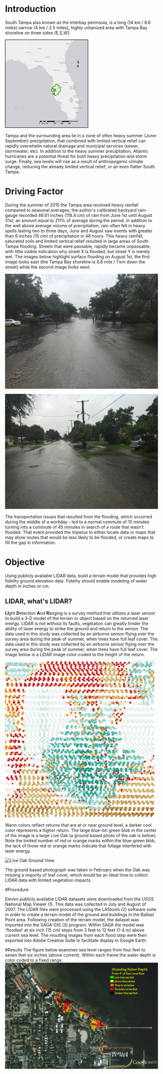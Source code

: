 # Introduction
South Tampa also known as the Interbay peninsula, is a long (14 km / 8.6 miles) narrow (4 km / 2.5 miles), highly urbanized area with Tampa Bay shoreline on three sides (E,S,W).  

![Tampa Bay Watershed](inset_map.jpg)

Tampa and the surrounding area lie in a zone of often heavy summer (June-September) precipitation, that combined with limited vertical relief can rapidly overwhelm natural drainage and municipal services (sewer, stormwater, etc).  In addition to the heavy summer precipitation, Atlantic hurricanes are a potential threat for both heavy precipitation and storm surge.  Finally, sea levels will rise as a result of anthropogenic climate change, reducing the already limited vertical relief; or an even flatter South Tampa.

# Driving Factor
During the summer of 2015 the Tampa area received heavy rainfall compared to seasonal averages; the author's calibrated backyard rain-gauge recorded 46.61 inches (118.4 cm) of rain from June 1st until August 31st, an amount equal to 211% of average during the period.  In addition to the well above average volume of precipitation, rain often fell in heavy spells lasting two to three days, June and August saw events with greater than 6 inches (15 cm) of precipitation in 48 hours.  This heavy rainfall, saturated soils and limited vertical relief resulted in large areas of South Tampa flooding.  Streets that were passable, rapidly became unpassable, with little visible indication why street X is flooded, but street Y is merely wet.  The images below highlight surface flooding on August 1st, the first image looks east (the Tampa Bay shoreline is 0.6 mile / 1 km down the street) while the second image looks west.  

 ![Ballast Point Looking East](IMG_2607.JPG)
  
 ![Ballast Point Looking West](IMG_2610.JPG)
 
The transportation issues that resulted from the flooding, which occurred during the middle of a workday - led to a normal commute of 15 minutes turning into a commute of 45 minutes in search of a route that wasn't flooded.  That event provided the impetus to either locate data or maps that may show routes that would be less likely to be flooded, or create maps to fill the gap in information.
 
# Objective
Using publicly available LIDAR data, build a terrain model that provides high fidelity ground elevation data.  Fidelity should enable modeling of water depth in inches or cm.  

## LIDAR, what's LIDAR? 
**LI**ght **D**etection **A**nd **R**anging is a survey method that utilizes a laser sensor to build a 3-D model of the terrain or object based on the returned laser energy.  LIDAR is not without its faults, vegetation can greatly hinder the ability of laser energy to strike the ground and return to the sensor.  The data used in this study was collected by an airborne sensor flying over the survey area during the peak of summer, when trees have full leaf cover. The data used in this study was collected by an airborne sensor flying over the survey area during the peak of summer, when trees have full leaf cover.  The image below is a LIDAR image color-coded to the height of the return.

![Live Oak](bp_lidar-pts.jpg)

Warm colors reflect returns that are at or near ground level, a darker cool color represents a higher return.  The large blue-ish green blob in the center of the image is a large Live Oak (a ground based photo of the oak is below).  Note the limited number of red or orange marks within the blue-green blob, the lack of those red or orange marks indicate that foliage interfered with laser energy.

![Live Oak Ground View](IMG_4233.JPG)

The ground based photograph was taken in February when the Oak was missing a majority of leaf cover, which would be an ideal time to collect LIDAR data with limited vegetation impacts. 

#Procedure

Eleven publicly available LIDAR datasets were downloaded from the USGS National Map Viewer (1).  This data was collected in July and August of 2007.  The LIDAR files were processed using the LAStools (2) software suite in order to create a terrain model of the ground and buildings in the Ballast Point area. Following creation of the terrain model, the dataset was imported into the SAGA-GIS (3) program.  Within SAGA the model was 'flooded' at six inch (15 cm) steps from 3 feet to 12 feet (1-4 m) above current sea level. The resulting images from each flood step were then exported into Adobe Creative Suite to facilitate display in Google Earth. 

#Results
The figure below examines sea level ranges from four feet to seven feet six inches (above current).  Within each frame the water depth is color coded to a fixed range.
![Ballast Point](looped.gif)


